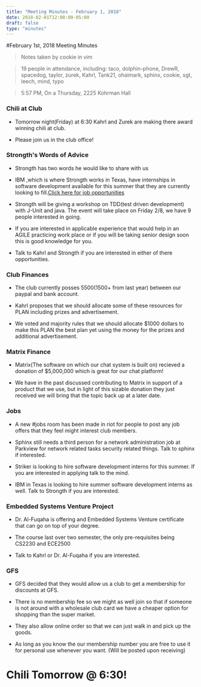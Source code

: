 ```yaml
---
title: "Meeting Minutes - February 1, 2018"
date: 2018-02-01T12:00:00-05:00
draft: false
type: "minutes"
---
```


#February 1st, 2018 Meeting Minutes
> Notes taken by cookie in vim

> 19 people in attendance, including: taco, dolphin-phone, DrewR, spacedog, taylor, zurek, Kahrl, Tank21, ohaimark, sphinx, cookie, sgt, leech, mind, typo

> 5:57 PM, On a Thursday, 2225 Kohrman Hall


### Chili at Club

- Tomorrow night(Friday) at 6:30  Kahrl and Zurek are making there award winning chili at club.

- Please join us in the club office!


### Strongth's Words of Advice

-  Strongth has two words he would like to share with us

- IBM ,which is where Strongth works in Texas, have internships in software development available for this summer that they are currently looking to fill.[Click here for job opportunities](https://www-03.ibm.com/employment/us/entry_level_campus.shtml)

- Strongth will be giving a workshop  on TDD(test driven development) with J-Unit and java. The event will take place on Friday 2/8, we have 9 people interested in going. 

- If you are interested in applicable experience that would help in an AGILE practicing work place or if you will be taking senior design soon this is good knowledge for you.

- Talk to Kahrl and Strongth if you are interested in either of there opportunities.


### Club Finances 

- The club currently posses $5500($1500+ from last year) between our paypal and bank account.

- Kahrl proposes that we should allocate some of these resources for PLAN including prizes and advertisement.

- We voted and majority rules that we should allocate $1000 dollars to make this PLAN the best plan yet using the money for the prizes and additional advertisement.


### Matrix Finance 

- Matrix(The software on which our chat system is built on) recieved a donation of $5,000,000 which is great for our chat platform!

- We have in the past discussed contributing to Matrix in support of a product that we use, but in light of this sizable donation they just received we will bring that the topic back up at a later date. 


### Jobs

- A new #jobs room has been made in riot for people to post any job offers that they feel might interest club members.

- Sphinx still needs a third person for a network administration job at Parkview for network related tasks security related things. Talk to sphinx if interested.

- Striker is looking to hire software development interns for this summer. If you are interested in applying talk to the mind.

- IBM in Texas is looking to hire summer software development interns as well. Talk to Strongth if you are interested.


### Embedded Systems Venture Project

- Dr. Al-Fuqaha is offering and Embedded Systems Venture certificate that can go on top of your degree.

- The course last over two semester, the only pre-requisites being CS2230 and ECE2500 

- Talk to Kahrl or Dr. Al-Fuqaha if you are interested.


### GFS

- GFS decided that they would allow us a club to get a membership for discounts at GFS. 

- There is no membership fee so we might as well join so that if someone is not around with a wholesale club card we have a cheaper option for shopping than the super market.

- They also allow online order so that we can just walk in and pick up the goods. 

- As long as you know the our membership number you are free to use it for personal use whenever you want. (Will be posted upon receiving)


# Chili Tomorrow @ 6:30!
